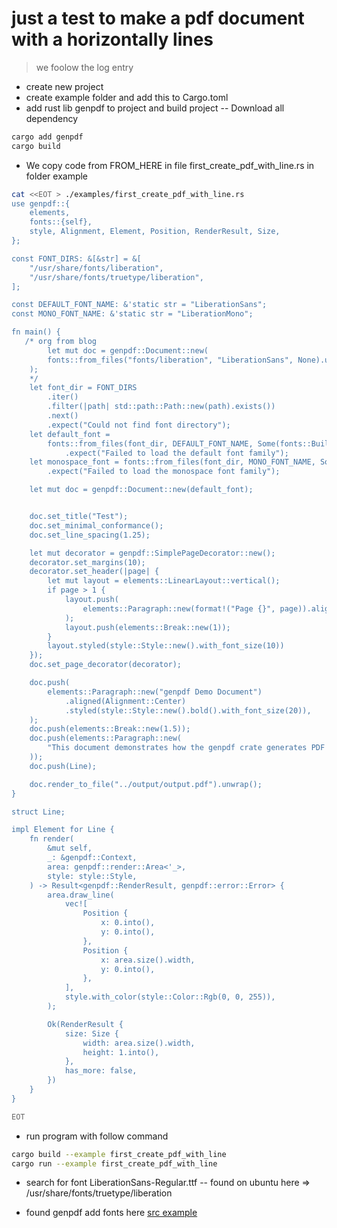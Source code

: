 # just a test to make a pdf document  with a horizontally lines

> we foolow the log entry

- create new project
- create example folder and add this to Cargo.toml
- add rust lib genpdf to project and build project
-- Download all dependency

```bash
cargo add genpdf
cargo build
```

- We copy code from FROM_HERE in file first_create_pdf_with_line.rs in folder example

```bash
cat <<EOT > ./examples/first_create_pdf_with_line.rs
use genpdf::{
    elements,
    fonts::{self},
    style, Alignment, Element, Position, RenderResult, Size,
};

const FONT_DIRS: &[&str] = &[
    "/usr/share/fonts/liberation",
    "/usr/share/fonts/truetype/liberation",
];

const DEFAULT_FONT_NAME: &'static str = "LiberationSans";
const MONO_FONT_NAME: &'static str = "LiberationMono";

fn main() {
   /* org from blog
        let mut doc = genpdf::Document::new(
        fonts::from_files("fonts/liberation", "LiberationSans", None).unwrap(),
    );
    */
    let font_dir = FONT_DIRS
        .iter()
        .filter(|path| std::path::Path::new(path).exists())
        .next()
        .expect("Could not find font directory");
    let default_font =
        fonts::from_files(font_dir, DEFAULT_FONT_NAME, Some(fonts::Builtin::Helvetica))
            .expect("Failed to load the default font family");
    let monospace_font = fonts::from_files(font_dir, MONO_FONT_NAME, Some(fonts::Builtin::Courier))
        .expect("Failed to load the monospace font family");

    let mut doc = genpdf::Document::new(default_font);


    doc.set_title("Test");
    doc.set_minimal_conformance();
    doc.set_line_spacing(1.25);

    let mut decorator = genpdf::SimplePageDecorator::new();
    decorator.set_margins(10);
    decorator.set_header(|page| {
        let mut layout = elements::LinearLayout::vertical();
        if page > 1 {
            layout.push(
                elements::Paragraph::new(format!("Page {}", page)).aligned(Alignment::Center),
            );
            layout.push(elements::Break::new(1));
        }
        layout.styled(style::Style::new().with_font_size(10))
    });
    doc.set_page_decorator(decorator);

    doc.push(
        elements::Paragraph::new("genpdf Demo Document")
            .aligned(Alignment::Center)
            .styled(style::Style::new().bold().with_font_size(20)),
    );
    doc.push(elements::Break::new(1.5));
    doc.push(elements::Paragraph::new(
        "This document demonstrates how the genpdf crate generates PDF documents. I removed a bunch of code from the demo and now it looks silly",
    ));
    doc.push(Line);

    doc.render_to_file("../output/output.pdf").unwrap();
}

struct Line;

impl Element for Line {
    fn render(
        &mut self,
        _: &genpdf::Context,
        area: genpdf::render::Area<'_>,
        style: style::Style,
    ) -> Result<genpdf::RenderResult, genpdf::error::Error> {
        area.draw_line(
            vec![
                Position {
                    x: 0.into(),
                    y: 0.into(),
                },
                Position {
                    x: area.size().width,
                    y: 0.into(),
                },
            ],
            style.with_color(style::Color::Rgb(0, 0, 255)),
        );

        Ok(RenderResult {
            size: Size {
                width: area.size().width,
                height: 1.into(),
            },
            has_more: false,
        })
    }
}

EOT
```

- run program with follow command

```bash
cargo build --example first_create_pdf_with_line  
cargo run --example first_create_pdf_with_line
```

- search for font LiberationSans-Regular.ttf
-- found on ubuntu here => /usr/share/fonts/truetype/liberation

- found genpdf add fonts here [src example](https://git.sr.ht/~ireas/genpdf-rs/tree/master/examples/demo.rs)
